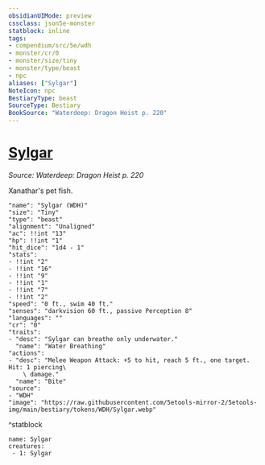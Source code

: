 ```yaml
---
obsidianUIMode: preview
cssclass: json5e-monster
statblock: inline
tags:
- compendium/src/5e/wdh
- monster/cr/0
- monster/size/tiny
- monster/type/beast
- npc
aliases: ["Sylgar"]
NoteIcon: npc
BestiaryType: beast
SourceType: Bestiary
BookSource: "Waterdeep: Dragon Heist p. 220"
---
```

# [Sylgar](2-Mechanics/CLI/bestiary/npc/sylgar-wdh.md)
*Source: Waterdeep: Dragon Heist p. 220*  

Xanathar's pet fish.

```statblock
"name": "Sylgar (WDH)"
"size": "Tiny"
"type": "beast"
"alignment": "Unaligned"
"ac": !!int "13"
"hp": !!int "1"
"hit_dice": "1d4 - 1"
"stats":
- !!int "2"
- !!int "16"
- !!int "9"
- !!int "1"
- !!int "7"
- !!int "2"
"speed": "0 ft., swim 40 ft."
"senses": "darkvision 60 ft., passive Perception 8"
"languages": ""
"cr": "0"
"traits":
- "desc": "Sylgar can breathe only underwater."
  "name": "Water Breathing"
"actions":
- "desc": "Melee Weapon Attack: +5 to hit, reach 5 ft., one target. Hit: 1 piercing\
    \ damage."
  "name": "Bite"
"source":
- "WDH"
"image": "https://raw.githubusercontent.com/5etools-mirror-2/5etools-img/main/bestiary/tokens/WDH/Sylgar.webp"
```
^statblock

```encounter-table
name: Sylgar
creatures:
 - 1: Sylgar
```